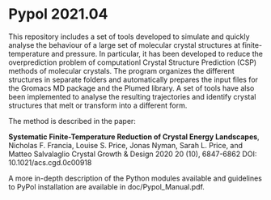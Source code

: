 Pypol 2021.04
===============================================================================

This repository includes a set of tools developed to simulate and quickly analyse the behaviour of a large set of molecular crystal structures at finite-temperature and pressure.
In particular, it has been developed to reduce the overprediction problem of computationl Crystal Structure Prediction (CSP) methods of molecular crystals.
The program organizes the different structures in separate folders and automatically prepares the input files for the Gromacs MD package and the Plumed library.
A set of tools have also been implemented to analyse the resulting trajectories and identify crystal structures that melt or transform into a different form.

The method is described in the paper:

__Systematic Finite-Temperature Reduction of Crystal Energy Landscapes__,
Nicholas F. Francia, Louise S. Price, Jonas Nyman, Sarah L. Price, and Matteo Salvalaglio
Crystal Growth & Design 2020 20 (10), 6847-6862
DOI: 10.1021/acs.cgd.0c00918

A more in-depth description of the Python modules available and guidelines to PyPol installation are available in doc/Pypol_Manual.pdf.
